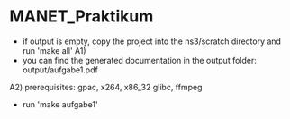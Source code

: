 MANET_Praktikum
===============
- if output is empty, copy the project into the ns3/scratch directory and run 'make all'
A1)
- you can find the generated documentation in the output folder: output/aufgabe1.pdf

A2)
prerequisites: gpac, x264, x86_32 glibc, ffmpeg
- run 'make aufgabe1'